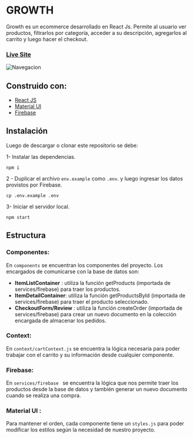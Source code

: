 # GROWTH

Growth es un ecommerce desarrollado en React Js. Permite al usuario ver productos, filtrarlos por categoría, acceder a su descripción, agregarlos al carrito y luego hacer el checkout.

### [Live Site](https://hungry-jepsen-2ad5c3.netlify.app/)

![Navegacion](https://i.ibb.co/S6z1f0S/gifnav.gif)

## Construido con:

- [React JS](https://es.reactjs.org)
- [Material UI](https://mui.com/)
- [Firebase](https://firebase.google.com/)

## Instalación

Luego de descargar o clonar este repositorio se debe:

1- Instalar las dependencias.

```
npm i
```

2 - Duplicar el archivo `env.example` como `.env`. y luego ingresar los datos provistos por Firebase.

```
cp .env.example .env
```

3- Iniciar el servidor local.

```
npm start
```

## Estructura

### Componentes:

En `components` se encuentran los componentes del proyecto. Los encargados de comunicarse con la base de datos son:

- **ItemListContainer** : utiliza la función getProducts (importada de services/firebase) para traer los productos.
- **ItemDetailContainer**: utiliza la función getProductsById (importada de services/firebase) para traer el producto seleccionado.
- **CheckoutForm/Review** : utiliza la función createOrder (importada de services/firebase) para crear un nuevo documento en la colección encargada de almacenar los pedidos.

### Context:

En `context/cartContext.js` se encuentra la lógica necesaria para poder trabajar con el carrito y su información desde cualquier componente.

### Firebase:

En `services/firebase ` se encuentra la lógica que nos permite traer los productos desde la base de datos y también generar un nuevo documento cuando se realiza una compra.

### Material UI :

Para mantener el orden, cada componente tiene un `styles.js` para poder modificar los estilos según la necesidad de nuestro proyecto.

